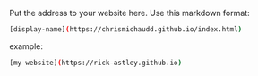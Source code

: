 Put the address to your website here. Use this markdown format:

```bash
[display-name](https://chrismichaudd.github.io/index.html)
```

example:
```bash
[my website](https://rick-astley.github.io)
```
